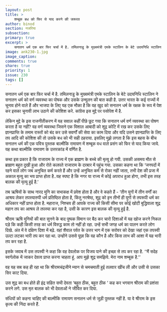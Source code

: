 ```yaml
---
layout: post
title: >
    शम्बूक बध को फिर से याद करने की जरूरत
author: binod
section: नजरिया
subsection:
primary: true
excerpt: >
    सनातन धर्म एक बार फिर चर्चा में है. तमिलनाडु के मुख्यमंत्री एमके स्टालिन के बेटे उदयनिधि स्टालिन ने सनातन धर्म को वर्ण व्यवस्था का पोषक और उसके उन्मूलन की बात कही है. उत्तर भारत के कई राज्यों में चुनाव होने वाले हैं और भाजपा के लिए यह एक मौका है ...
image: ank230-1.jpg
image_caption: 
comments: true
share: true
priority: 1
issue: 230
tags: []
---
```


सनातन धर्म एक बार फिर चर्चा में है. तमिलनाडु के मुख्यमंत्री एमके स्टालिन के बेटे उदयनिधि स्टालिन ने सनातन धर्म को वर्ण व्यवस्था का पोषक और उसके उन्मूलन की बात कही है. उत्तर भारत के कई राज्यों में चुनाव होने वाले हैं और भाजपा के लिए यह एक मौका है कि वह खुद को सनातन धर्म के रक्षक के रूप में पेश कर इसका चुनावी लाभ उठाने की कोशिश करे. कांग्रेस इस मुद्दे पर पसोपेश में है.

लेकिन मुद्दे के इस राजनीतीकरण में यह सवाल कहीं पीछे छूट गया कि सनातन धर्म वर्ण व्यवस्था का पोषण करता है या नहीं? वह वर्ण व्यवस्था जिसने एक विशाल आबादी को शूद्र कोटि में रख कर उसके लिए ज्ञानप्राप्ति के तमाम रास्तों को बंद कर उसे सवर्णों की सेवा का काम दिया और यदि उसने ज्ञानप्राप्ति के लिए तप आदि की कोशिश की तो उसके बध को भी सही ठहराया. इसलिए मुझे लगता है कि इस बहस के बीच सनातन धर्म की एक पवित्र पुस्तक बाल्मीकि रामायण में शम्बूक वध वाले प्रसंग को फिर से याद किया जाये. यह कथा बाल्मीकि रामायण के उत्तरकांड में वर्णित है.

कथा इस प्रकार है कि राजाराम के राज्य में एक ब्राह्मण के बच्चे की मृत्यु हो गयी. उसकी असमय मौत से ब्राह्मण बहुत दुखी हुआ और रोते कलपते राजाराम के दरबार में पहुंच गया. उसका कहना था कि ‘जनपदों में रहने वाले लोग जब अनुचित कर्म करते हैं और उन्हें अनुचित कर्म से रोका नहीं जाता, तभी देश की प्रजा में अकाल मृत्यु का भय प्राप्त होता है..यह स्पष्ट है कि नगर या राज्य में कोई अपराध हुआ होगा, तभी इस तरह बालक की मृत्यु हुई है.’

तब ऋषियों के साथ नारद मुनि का सभाकक्ष में प्रवेश होता है और वे कहते हैं - ‘तीन युगों में तीन वर्णों का आश्रय लेकर तपस्यारुपी धर्म प्रतिष्ठित होता है, किंतु नरश्रेष्ठ, शूद्र को इन तीनों ही युगों से तपरूपी धर्म का अधिकार नहीं प्राप्त होता है. महाराज, निश्चय ही आपके राज्य की किसी सीमा पर कोई खोटी बुद्धिवाला शूद्र महान तप का आश्रय ले तपस्या कर रहा है, उसी के कारण इस बालक की मृत्यु हुई है.

श्रीराम ऋषि मुनियों की बात सुनने के बाद पुष्पक विमान पर बैठ कर चारो दिशाओं में यह खोज करने निकल पड़े कि कही किसी तरह का धर्म विरुद्ध काम तो नहीं हो रहा. उन्हें सभी जगह धर्म का पालन करते लोग दिखे. अंत में वे दक्षिण दिशा में बढ़े. वहां शैवाल पर्वत के उत्तर भाग में एक सरोवर को देखा जहां एक तपस्वी उल्टा लटका भारी तप कर रहा था. उन्होंने उससे पूछा कि वह कौन है और किस लाभ की आशा में यह भारी तप कर रहा है.

इसके जवाब में उस तपस्वी ने कहा कि वह देवलोक पर विजय पाने की इच्छा से तप कर रहा है. ‘‘मैं सदेह स्वर्गलोक में जाकर देवत्व प्राप्त करना चाहता हूं. आप मुझे शूद्र समझिये. मेरा नाम शम्बूक है.’’

वह यह सब कह ही रहा था कि श्रीरामचंद्रजीने म्यान से चमचमाती हुई तलवार खींच ली और उसी से उसका सिर काट दिया.

उस शूद्र का बध होते ही इंद्र सहित सभी देवता ‘बहुत ठीक, बहुत ठीक ’ कह कर भगवान श्रीराम की प्रशंसा करने लगे. उस मृत बालक को भी देवताओं ने जीवित कर दिया.

संधियों को कहना चाहिए की बाल्मीकि रामायण सनातन धर्म से जुड़ी पुस्तक नहीं है. या वे श्रीराम के इस कृत्य की निंदा करते हैं. 